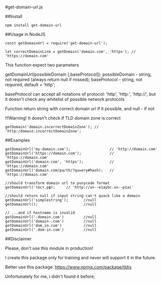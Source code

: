 #get-domain-url.js

##Install

    npm install get-domain-url

##Usage in NodeJS

    const getDomainUrl = require('get-domain-url');

    let correctDomainLink = getDomain('domain.com', 'https'); // 'https://domain.com'

This function expect two parameters

getDomainUrl(possibleDomain [,baseProtocol]);
possibleDomain - string, not required (always return null if missed);
baseProtocol - string, not required, default = 'http';

baseProtocol can accept all notations of protocol: 'http', 'http:', 'http://', but it doesn't check any whitelist of possible network protocols

Function return string with correct domain url if it possible, and null - if not

!!!Warning! It doesn't check if TLD domain zone is correct

    getDomain('domain.incorrectDomainZone'); // 'http:/domain.incorrectDomainZone';

##Examples

    getDomainUrl('my-domain.com');                  // 'http://domain.com'
    getDomainUrl('https://domain.com');             // 'https://domain.com'
    getDomainUrl('domain.com', 'https');            // 'https://domain.com'
    getDomainUrl('domain.com/pa/th/?qu=ery#hash);   // 'https://domain.com'

    //should transform domain url to punycode format
    getDomainUrl('тест.рф);     // 'http://xn--e1aybc.xn--p1ai'

    //should return null if input string can't quack like a domain
    getDomainUrl('simplestring');       //null
    getDomainUrl();                     //null

    // ...and if hostname is invalid
    getDomainUrl('-domain.com')         //null
    getDomainUrl('domain-.com')         //null
    getDomainUrl('dom_in.com')          //null
    getDomainUrl('.dom-in.com')         //null

##Disclaimer

Please, don't use this module in production!

I create this package only for training and never will support it in the future.

Better use this package:
https://www.npmjs.com/package/tldjs

Unfortunately for me, i didn't found it before;
